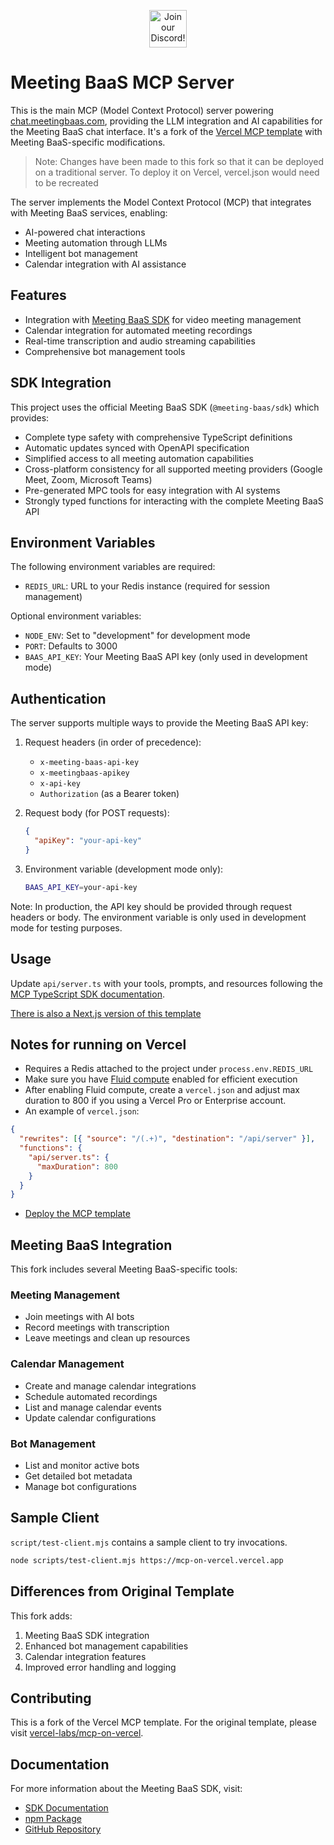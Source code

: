 <p align="center"><a href="https://discord.com/invite/dsvFgDTr6c"><img height="60px" src="https://user-images.githubusercontent.com/31022056/158916278-4504b838-7ecb-4ab9-a900-7dc002aade78.png" alt="Join our Discord!"></a></p>

# Meeting BaaS MCP Server

This is the main MCP (Model Context Protocol) server powering [chat.meetingbaas.com](https://chat.meetingbaas.com), providing the LLM integration and AI capabilities for the Meeting BaaS chat interface. It's a fork of the [Vercel MCP template](https://github.com/vercel-labs/mcp-on-vercel) with Meeting BaaS-specific modifications.

> Note: Changes have been made to this fork so that it can be deployed on a traditional server. To deploy it on Vercel, vercel.json would need to be recreated

The server implements the Model Context Protocol (MCP) that integrates with Meeting BaaS services, enabling:

- AI-powered chat interactions
- Meeting automation through LLMs
- Intelligent bot management
- Calendar integration with AI assistance

## Features

- Integration with [Meeting BaaS SDK](https://www.npmjs.com/package/@meeting-baas/sdk) for video meeting management
- Calendar integration for automated meeting recordings
- Real-time transcription and audio streaming capabilities
- Comprehensive bot management tools

## SDK Integration

This project uses the official Meeting BaaS SDK (`@meeting-baas/sdk`) which provides:

- Complete type safety with comprehensive TypeScript definitions
- Automatic updates synced with OpenAPI specification
- Simplified access to all meeting automation capabilities
- Cross-platform consistency for all supported meeting providers (Google Meet, Zoom, Microsoft Teams)
- Pre-generated MPC tools for easy integration with AI systems
- Strongly typed functions for interacting with the complete Meeting BaaS API

## Environment Variables

The following environment variables are required:

- `REDIS_URL`: URL to your Redis instance (required for session management)

Optional environment variables:

- `NODE_ENV`: Set to "development" for development mode
- `PORT`: Defaults to 3000
- `BAAS_API_KEY`: Your Meeting BaaS API key (only used in development mode)

## Authentication

The server supports multiple ways to provide the Meeting BaaS API key:

1. Request headers (in order of precedence):
   - `x-meeting-baas-api-key`
   - `x-meetingbaas-apikey`
   - `x-api-key`
   - `Authorization` (as a Bearer token)

2. Request body (for POST requests):

   ```json
   {
     "apiKey": "your-api-key"
   }
   ```

3. Environment variable (development mode only):

   ```bash
   BAAS_API_KEY=your-api-key
   ```

Note: In production, the API key should be provided through request headers or body. The environment variable is only used in development mode for testing purposes.

## Usage

Update `api/server.ts` with your tools, prompts, and resources following the [MCP TypeScript SDK documentation](https://github.com/modelcontextprotocol/typescript-sdk/tree/main?tab=readme-ov-file#server).

[There is also a Next.js version of this template](https://vercel.com/templates/next.js/model-context-protocol-mcp-with-next-js)

## Notes for running on Vercel

- Requires a Redis attached to the project under `process.env.REDIS_URL`
- Make sure you have [Fluid compute](https://vercel.com/docs/functions/fluid-compute) enabled for efficient execution
- After enabling Fluid compute, create a `vercel.json` and adjust max duration to 800 if you using a Vercel Pro or Enterprise account.
- An example of `vercel.json`:

````json
{
  "rewrites": [{ "source": "/(.+)", "destination": "/api/server" }],
  "functions": {
    "api/server.ts": {
      "maxDuration": 800
    }
  }
}
````

- [Deploy the MCP template](https://vercel.com/templates/other/model-context-protocol-mcp-with-vercel-functions)

## Meeting BaaS Integration

This fork includes several Meeting BaaS-specific tools:

### Meeting Management

- Join meetings with AI bots
- Record meetings with transcription
- Leave meetings and clean up resources

### Calendar Management

- Create and manage calendar integrations
- Schedule automated recordings
- List and manage calendar events
- Update calendar configurations

### Bot Management

- List and monitor active bots
- Get detailed bot metadata
- Manage bot configurations

## Sample Client

`script/test-client.mjs` contains a sample client to try invocations.

```sh
node scripts/test-client.mjs https://mcp-on-vercel.vercel.app
```

## Differences from Original Template

This fork adds:

1. Meeting BaaS SDK integration
2. Enhanced bot management capabilities
3. Calendar integration features
4. Improved error handling and logging

## Contributing

This is a fork of the Vercel MCP template. For the original template, please visit [vercel-labs/mcp-on-vercel](https://github.com/vercel-labs/mcp-on-vercel).

## Documentation

For more information about the Meeting BaaS SDK, visit:

- [SDK Documentation](https://docs.meetingbaas.com/com/docs/typescript-sdk)
- [npm Package](https://www.npmjs.com/package/@meeting-baas/sdk)
- [GitHub Repository](https://github.com/Meeting-Baas/sdk)
